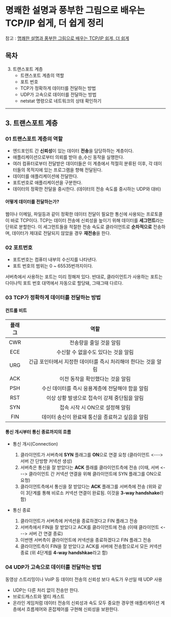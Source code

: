 # 명쾌한 설명과 풍부한 그림으로 배우는 TCP/IP 쉽게, 더 쉽게 정리
참고 : [명쾌한 설명과 풍부한 그림으로 배우는 TCP/IP 쉽게, 더 쉽게](https://www.aladin.co.kr/shop/wproduct.aspx?ItemId=91820548)

## 목차
3. 트랜스포트 계층
    - 트랜스포트 계층의 역할
    - 포트 번호
    - TCP가 정확하게 데이터를 전달하는 방법
    - UDP가 고속으로 데이터를 전달하는 방법
    - netstat 명령으로 네트워크의 상태 확인하기
___

## 3. 트랜스포트 계층
### 01 트랜스포트 계층의 역할

- 엔드포인트 간 **신뢰성**이 있는 데이터 **전송**을 담당하하는 계층이다.
- 애플리케이션으로부터 의뢰를 받아 송,수신 동작을 실행한다.
- 여러 컴퓨터로부터 전달받은 데이터들은 이 계층에서 적절히 분류된 이후, 각 데이터들의 목적지에 있는 프로그램을 향해 전달된다.
- 데이터를 애플리케이션에 전달한다.
- 포트번호로 애플리케이션을 구분한다.
- 데이터의 정확한 전달을 중시한다. (데이터의 전송 속도를 중시하는 UDP와 대비) 


#### 어떻게 데이터를 전달하는가?
웹이나 이메일, 파일등과 같이 정확한 데이터 전달이 필요한 통신에 사용되는 프로토콜이 바로 TCP이다.
TCP는 데이터 전송에 신뢰성을 높이기 위해 데이터를 **세그먼트**라는 단위로 분할한다.
이 세그먼트들을 적절한 전송 속도로 클라이언트로 **순차적으로** 전송하며, 데이터가 제대로 전달되지 않았을 경우 **재전송**을 한다.

### 02 포트번호
- 포트번호는 컴퓨터 내부의 수신지를 나타낸다.
- 포트 번호의 범위는 0 ~ 65535번까지이다.

서버측에서 사용하는 포트는 미리 정해져 있다.
반대로, 클라이언트가 사용하는 포트는 다이나믹 포트 번호 대역에서 자동으로 할당돼, 그때그때 다르다.

### 03 TCP가 정확하게 데이터를 전달하는 방법

#### 컨트롤 비트
|플래그|역할|
|:--:|:--:|
|CWR|전송량을 줄일 것을 알림|
|ECE|수신할 수 없을수도 있다는 것을 알림|
|URG|긴급 포인터에서 지정한 데이터를 즉시 처리해야 한다는 것을 알림|
|ACK|이전 동작을 확인했다는 것을 알림|
|PSH|수신 데이터를 즉시 응용계층에 전달해야 함을 알림|
|RST|이상 상황 발생으로 접속이 강제 중단됨을 알림|
|SYN|접속 시작 시 ON으로 설정해 알림|
|FIN|데이터 송신이 완료돼 통신을 종료하고 싶음을 알림|


#### 통신 개시부터 통신 종료까지의 흐름
- 통신 개시(Connection)
    1. 클라이언트가 서버측에 **SYN** 플래그를 **ON**으로 연결 요청
    (클라이언트 <---> 서버 간 단방향 커넥션 생성)
    2. 서버측은 통신을 잘 받았다는 **ACK** 플래를 클라이언트측에 전송
    (이때, 서버 <---> 클라이언트 간 커넥션 연결을 위해 클라이언트에 SYN 플래그를 ON으로 요청)
    3. 클라이언트측에서 통신을 잘 받았다는 **ACK** 플래그를 서버측에 전송
    (위와 같이 3단계를 통해 비로소 커넥션 연결이 완료됨. 이것을 **3-way handshake**라 함)

- 통신 종료
    1. 클라이언트가 서버측에 커넥션을 종료하겠다고 FIN 플래그 전송
    2. 서버측에서 FIN을 잘 받았다고 ACK를 클라이언트에 전송
    (이때 클라이언트 <---> 서버 간 연결 종료)
    3. 이번엔 서버측이 클라이언트에 커넥션을 종료하겠다고 FIN 플래그 전송
    4. 클라이언트측이 FIN을 잘 받았다고 ACK를 서버에 전송함으로서 모든 커넥션 종료
    (위 4단계를 **4-way handshkae**라고 함)

### 04 UDP가 고속으로 데이터를 전달하는 방법
동영상 스트리밍이나 VoIP 등 데이터 전송의 신뢰성 보다 속도가 우선일 때 UDP 사용

- UDP는 다른 처리 없이 전송만 한다.
- 브로드캐스트와 멀티 캐스트
- 온라인 게임처럼 데이터 전송의 신뢰성과 속도 모두 중요한 경우엔 애플리케이션 계층에서 흐름제어와 혼잡제어를 구현해 신뢰성을 보완한다.